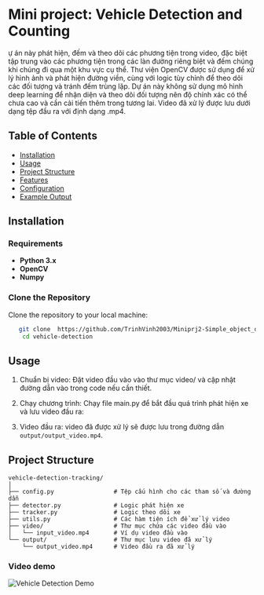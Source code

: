 # Mini project: Vehicle Detection and Counting

ự án này phát hiện, đếm và theo dõi các phương tiện trong video, đặc biệt tập trung vào các phương tiện trong các làn đường riêng biệt và đếm chúng khi chúng đi qua một khu vực cụ thể. Thư viện OpenCV được sử dụng để xử lý hình ảnh và phát hiện đường viền, cùng với logic tùy chỉnh để theo dõi các đối tượng và tránh đếm trùng lặp. Dự án này không sử dụng mô hình deep learning để nhận diện và theo dõi đối tượng nên độ chính xác có thể chưa cao và cần cải tiến thêm trong tương lai. Video đã xử lý được lưu dưới dạng tệp đầu ra với định dạng .mp4.

## Table of Contents

- [Installation](#installation)
- [Usage](#usage)
- [Project Structure](#project-structure)
- [Features](#features)
- [Configuration](#configuration)
- [Example Output](#example-output)

## Installation
### Requirements

- **Python 3.x**
- **OpenCV**
- **Numpy**
### Clone the Repository
Clone the repository to your local machine:
```bash
   git clone  https://github.com/TrinhVinh2003/Miniprj2-Simple_object_detection.git   
    cd vehicle-detection
```
## Usage
1. Chuẩn bị video: Đặt video đầu vào vào thư mục video/ và cập nhật đường dẫn vào trong code nếu cần thiết.
2. Chạy chương trình: Chạy file main.py để bắt đầu quá trình phát hiện xe và lưu video đầu ra:

3. Video đầu ra: video đã được xử lý sẽ được lưu trong đường dẫn `output/output_video.mp4`.

## Project Structure
```
vehicle-detection-tracking/
│
├── config.py                 # Tệp cấu hình cho các tham số và đường dẫn
├── detector.py               # Logic phát hiện xe
├── tracker.py                # Logic theo dõi xe
├── utils.py                  # Các hàm tiện ích để xử lý video
├── video/                    # Thư mục chứa các video đầu vào
│   └── input_video.mp4       # Ví dụ video đầu vào
└── output/                   # Thư mục lưu video đã xử lý
    └── output_video.mp4      # Video đầu ra đã xử lý
```

### Video demo
![Vehicle Detection Demo](src/output/video.gif)
